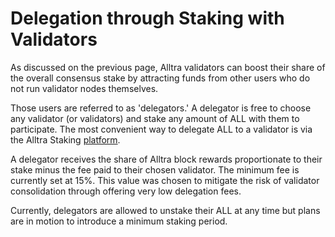 # Delegation through Staking with Validators

As discussed on the previous page, Alltra validators can boost their share of the overall consensus stake by attracting funds from other users who do not run validator nodes themselves. 

Those users are referred to as 'delegators.' A delegator is free to choose any validator (or validators) and stake any amount of ALL with them to participate. The most convenient way to delegate ALL to a validator is via the Alltra Staking [platform](https://staking.alltra.global). 

A delegator receives the share of Alltra block rewards proportionate to their stake minus the fee paid to their chosen validator. The minimum fee is currently set at 15%. This value was chosen to mitigate the risk of validator consolidation through offering very low delegation fees.

Currently, delegators are allowed to unstake their ALL at any time but plans are in motion to introduce a minimum staking period.   
